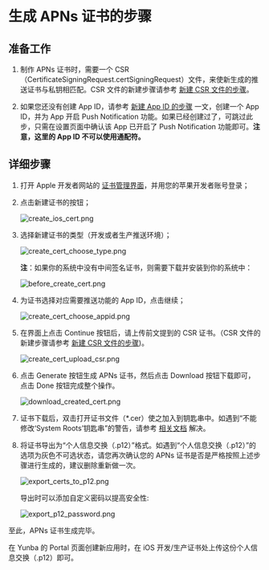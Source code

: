 # 生成 APNs 证书的步骤


## 准备工作

1. 制作 APNs 证书时，需要一个 CSR（CertificateSigningRequest.certSigningRequest）文件，来使新生成的推送证书与私钥相匹配。CSR 文件的新建步骤请参考 [新建 CSR 文件的步骤](ios_kb_create_csr_file.md)。

2. 如果您还没有创建 App ID，请参考 [新建 App ID 的步骤](ios_kb_create_app_id.md) 一文，创建一个 App ID，并为 App 开启 Push Notification 功能。如果已经创建过了，可跳过此步，只需在设置页面中确认该 App 已开启了 Push Notification 功能即可。**注意，这里的 App ID 不可以使用通配符。**

## 详细步骤

1. 打开 Apple 开发者网站的 [证书管理界面](https://developer.apple.com/account/ios/certificate)，并用您的苹果开发者账号登录；

2. 点击新建证书的按钮；

	![create_ios_cert.png](https://raw.githubusercontent.com/yunba/docs/master/image/create_ios_cert.png)

3. 选择新建证书的类型（开发或者生产推送环境）；

	![create_cert_choose_type.png](https://raw.githubusercontent.com/yunba/docs/master/image/create_cert_choose_type.png)

	**注**：如果你的系统中没有中间签名证书，则需要下载并安装到你的系统中：

	![before_create_cert.png](https://raw.githubusercontent.com/yunba/docs/master/image/before_create_cert.png)

4. 为证书选择对应需要推送功能的 App ID，点击继续；

	![create_cert_choose_appid.png](https://raw.githubusercontent.com/yunba/docs/master/image/create_cert_choose_appid.png)

5. 在界面上点击 Continue 按钮后，请上传前文提到的 CSR 证书。（CSR 文件的新建步骤请参考 [新建 CSR 文件的步骤](ios_kb_create_csr_file.md))。

	![create_cert_upload_csr.png](https://raw.githubusercontent.com/yunba/docs/master/image/create_cert_upload_csr.png)
	

6. 点击 Generate 按钮生成 APNs 证书，然后点击 Download 按钮下载即可，点击 Done 按钮完成整个操作。

	![download_created_cert.png](https://raw.githubusercontent.com/yunba/docs/master/image/download_created_cert.png)

7. 证书下载后，双击打开证书文件（*.cer）使之加入到钥匙串中。如遇到“不能修改‘System Roots’钥匙串”的警告，请参考 [相关文档](https://github.com/yunba/docs/blob/master/support/troubleshooting/APNs_certificate_key_chain_warning.md "相关文档") 解决。


8. 将证书导出为“个人信息交换（.p12）”格式。如遇到“个人信息交换（.p12）”的选项为灰色不可选状态，请您再次确认您的 APNs 证书是否是严格按照上述步骤进行生成的，建议删除重新做一次。

	![export_certs_to_p12.png](https://raw.githubusercontent.com/yunba/docs/master/image/export_certs_to_p12.png)

	导出时可以添加自定义密码以提高安全性:

	![export_p12_password.png](https://raw.githubusercontent.com/yunba/docs/master/image/export_p12_password.png)

至此，APNs 证书生成完毕。

在 Yunba 的 Portal 页面创建新应用时，在 iOS 开发/生产证书处上传这份个人信息交换（.p12）即可。
